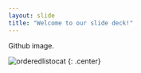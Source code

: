 ```yaml
---
layout: slide
title: "Welcome to our slide deck!"
---
```


Github image.

![orderedlistocat](https://octodex.github.com/images/orderedlistocat.png)
{: .center}
